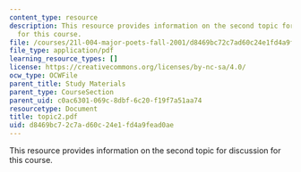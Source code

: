 ```yaml
---
content_type: resource
description: This resource provides information on the second topic for discussion
  for this course.
file: /courses/21l-004-major-poets-fall-2001/d8469bc72c7ad60c24e1fd4a9fead0ae_topic2.pdf
file_type: application/pdf
learning_resource_types: []
license: https://creativecommons.org/licenses/by-nc-sa/4.0/
ocw_type: OCWFile
parent_title: Study Materials
parent_type: CourseSection
parent_uid: c0ac6301-069c-8dbf-6c20-f19f7a51aa74
resourcetype: Document
title: topic2.pdf
uid: d8469bc7-2c7a-d60c-24e1-fd4a9fead0ae
---
```

This resource provides information on the second topic for discussion for this course.